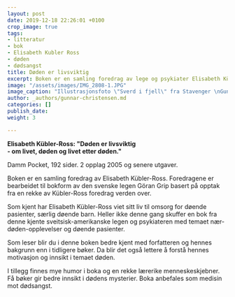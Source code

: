 ```yaml
---
layout: post
date: 2019-12-18 22:26:01 +0100
crop_image: true
tags:
- litteratur
- bok
- Elisabeth Kubler Ross
- døden
- dødsangst
title: Døden er livsviktig
excerpt: Boken er en samling foredrag av lege og psykiater Elisabeth Kübler-Ross.
image: "/assets/images/IMG_2808-1.JPG"
image_caption: "Illustrasjonsfoto \"Sverd i fjell\" fra Stavenger \nGunnar Christensen"
author: _authors/gunnar-christensen.md
categories: []
publish_date: 
weight: 3

---
```

**Elisabeth Kübler-Ross: "Døden er livsviktig**  
**- om livet, døden og livet etter døden."**  
  
Damm Pocket, 192 sider. 2 opplag 2005 og senere utgaver.

Boken er en samling foredrag av Elisabeth Kübler-Ross. Foredragene er bearbeidet til bokform av den svenske legen Göran Grip basert på opptak fra en rekke av Kübler-Ross foredrag verden over.

Som kjent har Elisabeth Kübler-Ross viet sitt liv til omsorg for døende pasienter, særlig døende barn. Heller ikke denne gang skuffer en bok fra denne kjente sveitsisk-amerikanske legen og psykiateren med temaet nær-døden-opplevelser og døende pasienter.

Som leser blir du i denne boken bedre kjent med forfatteren og hennes bakgrunn enn i tidligere bøker. Da blir det også lettere å forstå hennes motivasjon og innsikt i temaet døden.

I tillegg finnes mye humor i boka og en rekke lærerike menneskeskjebner. Få bøker gir bedre innsikt i dødens mysterier. Boka anbefales som medisin mot dødsangst.